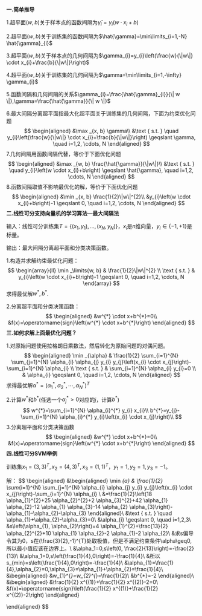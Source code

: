 **一.简单推导**

1.超平面$(w,b)$关于样本点的函数间隔为$\hat{\gamma}_{i}=y_{i}\left(w \cdot x_{i}+b\right)$

2.超平面$(w,b)$关于训练集的函数间隔为$\hat{\gamma}=\min\limits_{i=1,-N} \hat{\gamma}_{i}$

3.超平面$(w,b)$关于样本点的几何间隔为$\gamma_{i}=y_{i}\left(\frac{w}{\|w\|} \cdot x_{i}+\frac{b}{\|w\|}\right)$

4.超平面$(w,b)$关于训练集的几何间隔为$\gamma=\min\limits_{i=1,-\infty} \gamma_{i}$

5.函数间隔和几何间隔的关系$\gamma_{i}=\frac{\hat{\gamma}_{i}}{\| w \|},\gamma=\frac{\hat{\gamma}}{\| w \|}$

6.最大间隔分离超平面指最大化超平面关于训练集的几何间隔，下面为约束优化问题
$$
\begin{aligned}
&\max _{x, b} \gamma\\
&\text { s.t. } \quad y_{i}\left(\frac{w}{\|w\|} \cdot x_{i}+\frac{b}{\|w\|}\right) \geqslant \gamma, \quad i=1,2, \cdots, N
\end{aligned}
$$
7.几何间隔用函数间隔代替，等价于下面优化问题
$$
\begin{aligned}
&\max _{w, b} \frac{\hat{\gamma}}{\|w\|}\\
&\text { s.t. } \quad y_{i}\left(w \cdot x_{i}+b\right) \geqslant \hat{\gamma}, \quad i=1,2, \cdots, N
\end{aligned}
$$
8.函数间隔取值不影响最优化的解，等价于下面优化问题
$$
\begin{aligned}
&\min _{x, b} \frac{1}{2}\|w\|^{2}\\
&y_{i}\left(w \cdot x_{i}+b\right)-1 \geqslant 0, \quad i=1,2, \cdots, N
\end{aligned}
$$
**二.线性可分支持向量机的学习算法—最大间隔法**

输入：线性可分训练集$T=\{(x_1,y_1),...,(x_N,y_N)\}$，$x_i$是$n$维向量，$y_i\in\{-1,+1\}$是标量。

输出：最大间隔分离超平面和分类决策函数。

1.构造并求解约束最优化问题：
$$
\begin{array}{ll}
\min _\limits{w, b} & \frac{1}{2}\|w\|^{2} \\
\text { s.t. } & y_{i}\left(w \cdot x_{i}+b\right)-1 \geqslant 0, \quad i=1,2, \cdots, N
\end{array}
$$
求得最优解$w^*,b^*$.

2.分离超平面和分类决策函数：
$$
\begin{aligned}
&w^{*} \cdot x+b^{*}=0\\
&f(x)=\operatorname{sign}\left(w^{*} \cdot x+b^{*}\right)
\end{aligned}
$$
**三.如何求解上面最优化问题？**

1.对原始问题使用拉格朗日乘数法，然后转化为原始问题的对偶问题。
$$
\begin{aligned}
\min _{\alpha} & \frac{1}{2} \sum_{i=1}^{N} \sum_{j=1}^{N} \alpha_{i} \alpha_{j} y_{i} y_{j}\left(x_{i} \cdot x_{j}\right)-\sum_{i=1}^{N} \alpha_{i} \\
\text { s.t. } & \sum_{i=1}^{N} \alpha_{i} y_{i}=0 \\
& \alpha_{i} \geqslant 0, \quad i=1,2, \cdots, N
\end{aligned}
$$
求得最优解$\alpha^{*}=\left(\alpha_{1}^{*}, \alpha_{2}^{*}, \cdots, \alpha_{N}^{*}\right)^{T}$

2.计算$w^*$和$b^*$(任选一个$\alpha_j^*>0$对应的$j$，计算$b^*$)
$$
w^{*}=\sum_{i=1}^{N} \alpha_{i}^{*} y_{i} x_{i}\\
b^{*}=y_{j}-\sum_{i=1}^{N} \alpha_{i}^{*} y_{i}\left(x_{i} \cdot x_{j}\right)\\
$$
3.分离超平面和分类决策函数
$$
\begin{aligned}
&w^{*} \cdot x+b^{*}=0\\
&f(x)=\operatorname{sign}\left(w^{*} \cdot x+b^{*}\right)
\end{aligned}
$$
**四.线性可分SVM举例**

训练集$x_1=(3,3)^{T},x_2=(4,3)^{T},x_3=(1,1)^{T}$，$y_1=1,y_2=1,y_3=-1$。

解：
$$
\begin{aligned}
&\begin{aligned}
\min _{a} & \frac{1}{2} \sum_{i=1}^{N} \sum_{j=1}^{N} \alpha_{i} \alpha_{j} y_{i} y_{j}\left(x_{i} \cdot x_{j}\right)-\sum_{i=1}^{N} \alpha_{i} \\
&=\frac{1}{2}\left(18 \alpha_{1}^{2}+25 \alpha_{2}^{2}+2 \alpha_{3}^{2}+42 \alpha_{1} \alpha_{2}-12 \alpha_{1} \alpha_{3}-14 \alpha_{2} \alpha_{3}\right)-\alpha_{1}-\alpha_{2}-\alpha_{3}
\end{aligned}\\
&\text { s.t. } \quad \alpha_{1}+\alpha_{2}-\alpha_{3}=0\\
&\alpha_{i} \geqslant 0, \quad i=1,2,3\\
&s\left(\alpha_{1}, \alpha_{2}\right)=4 \alpha_{1}^{2}+\frac{13}{2} \alpha_{2}^{2}+10 \alpha_{1} \alpha_{2}-2 \alpha_{1}-2 \alpha_{2}\\
&求s偏导令其为0，s在(\frac{3}{2},-1)^{T}处取极值，但是不满足约束条件\alpha\geq0,所以最小值应该在边界上。\\
&\alpha_1=0,s\left(0, \frac{2}{13}\right)=-\frac{2}{13}\\
&\alpha_1=0,s\left(\frac{1}{4},0\right)=-\frac{1}{4}\\
&所以s_{min}=s\left(\frac{1}{4},0\right)=-\frac{1}{4}\\
&\alpha_{1}=\frac{1}{4},\alpha_{2}=0,\alpha_{3}=\alpha_{1}+\alpha_{2}=\frac{1}{4}\\
&\begin{aligned}
&w_{1}^{*}=w_{2}^{*}=\frac{1}{2}\\
&b^{*}=-2
\end{aligned}\\
&\begin{aligned}
&\frac{1}{2} x^{(1)}+\frac{1}{2} x^{(2)}-2=0\\
&f(x)=\operatorname{sign}\left(\frac{1}{2} x^{(1)}+\frac{1}{2} x^{(2)}-2\right)
\end{aligned}

\end{aligned}
$$
